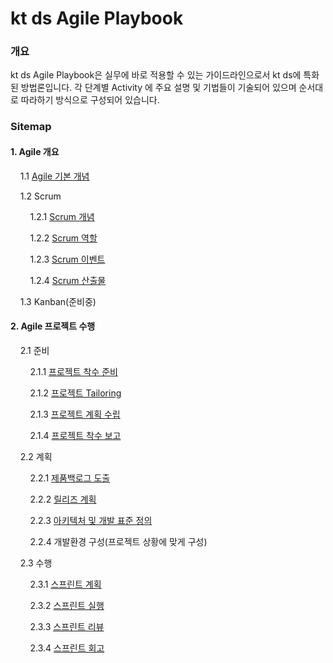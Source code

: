 # kt ds Agile Playbook

### 개요

kt ds Agile Playbook은 실무에 바로 적용할 수 있는 가이드라인으로서 kt ds에 특화된 방법론입니다. 각 단계별 Activity 에 주요 설명 및 기법들이 기술되어 있으며 순서대로 따라하기 방식으로 구성되어 있습니다.

### Sitemap

#### 1. Agile 개요

&nbsp;&nbsp;&nbsp;&nbsp;1.1 [Agile 기본 개념](./agile-concept.md)

&nbsp;&nbsp;&nbsp;&nbsp;1.2 Scrum

&nbsp;&nbsp;&nbsp;&nbsp;&nbsp;&nbsp;&nbsp;&nbsp;1.2.1 [Scrum 개념](./scrum-concept.md)

&nbsp;&nbsp;&nbsp;&nbsp;&nbsp;&nbsp;&nbsp;&nbsp;1.2.2 [Scrum 역할](./scrum-role.md)

&nbsp;&nbsp;&nbsp;&nbsp;&nbsp;&nbsp;&nbsp;&nbsp;1.2.3 [Scrum 이벤트](./scrum-event.md)

&nbsp;&nbsp;&nbsp;&nbsp;&nbsp;&nbsp;&nbsp;&nbsp;1.2.4 [Scrum 산출물](./scrum-output.md)

&nbsp;&nbsp;&nbsp;&nbsp;1.3 Kanban(준비중)

#### 2. Agile 프로젝트 수행

&nbsp;&nbsp;&nbsp;&nbsp;2.1 준비

&nbsp;&nbsp;&nbsp;&nbsp;&nbsp;&nbsp;&nbsp;&nbsp;2.1.1 [프로젝트 착수 준비](./project-start-prepare.md)

&nbsp;&nbsp;&nbsp;&nbsp;&nbsp;&nbsp;&nbsp;&nbsp;2.1.2 [프로젝트 Tailoring](./project-tailoring.md)

&nbsp;&nbsp;&nbsp;&nbsp;&nbsp;&nbsp;&nbsp;&nbsp;2.1.3 [프로젝트 계획 수립](./project-planning-setup.md)

&nbsp;&nbsp;&nbsp;&nbsp;&nbsp;&nbsp;&nbsp;&nbsp;2.1.4 [프로젝트 착수 보고](./project-start-report.md)

&nbsp;&nbsp;&nbsp;&nbsp;2.2 계획

&nbsp;&nbsp;&nbsp;&nbsp;&nbsp;&nbsp;&nbsp;&nbsp;2.2.1 [제품백로그 도출](./product-backlog.md)

&nbsp;&nbsp;&nbsp;&nbsp;&nbsp;&nbsp;&nbsp;&nbsp;2.2.2 [릴리즈 계획](./release-planning.md)

&nbsp;&nbsp;&nbsp;&nbsp;&nbsp;&nbsp;&nbsp;&nbsp;2.2.3 [아키텍처 및 개발 표준 정의](./architecture-definition.md)

&nbsp;&nbsp;&nbsp;&nbsp;&nbsp;&nbsp;&nbsp;&nbsp;2.2.4 개발환경 구성(프로젝트 상황에 맞게 구성)

&nbsp;&nbsp;&nbsp;&nbsp;2.3 수행

&nbsp;&nbsp;&nbsp;&nbsp;&nbsp;&nbsp;&nbsp;&nbsp;2.3.1 [스프린트 계획](./sprint-planning.md)

&nbsp;&nbsp;&nbsp;&nbsp;&nbsp;&nbsp;&nbsp;&nbsp;2.3.2 [스프린트 실행](./sprint-execute.md)

&nbsp;&nbsp;&nbsp;&nbsp;&nbsp;&nbsp;&nbsp;&nbsp;2.3.3 [스프린트 리뷰](./sprint-review.md)

&nbsp;&nbsp;&nbsp;&nbsp;&nbsp;&nbsp;&nbsp;&nbsp;2.3.4 [스프린트 회고](./sprint-retro.md)

